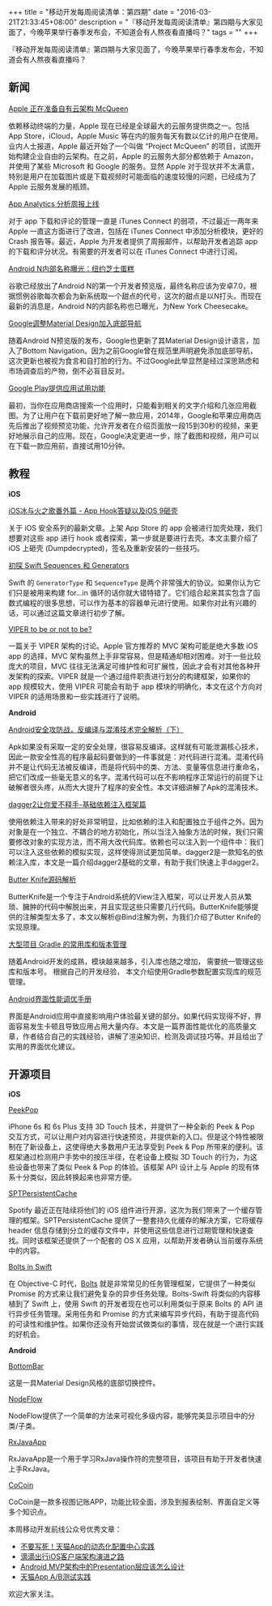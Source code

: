 +++
title = "移动开发每周阅读清单：第四期"
date = "2016-03-21T21:33:45+08:00"
description = "『移动开发每周阅读清单』第四期与大家见面了，今晚苹果举行春季发布会，不知道会有人熬夜看直播吗？"
tags = ""
+++

『移动开发每周阅读清单』第四期与大家见面了，今晚苹果举行春季发布会，不知道会有人熬夜看直播吗？

## 新闻

[Apple 正在准备自有云架构 McQueen](https://developer.apple.com/news/?id=03092016a)

依赖移动终端的力量，Apple 现在已经是全球最大的云服务提供商之一。包括 App Store，iCloud，Apple Music 等在内的服务每天有数以亿计的用户在使用。业内人士报道，Apple 最近开始了一个叫做 “Project McQueen” 的项目，试图开始构建企业自由的云架构。在之前，Apple 的云服务大部分都依赖于 Amazon，并使用了某些 Microsoft 和 Google 的服务。显然 Apple 对于现状并不太满意，特别是用户在加载图片或是下载视频时可能面临的速度较慢的问题，已经成为了 Apple 云服务发展的瓶颈。

[App Analytics 分析周报上线](https://developer.apple.com/news/?id=03092016a)

对于 app 下载和评论的管理一直是 iTunes Connect 的弱项，不过最近一两年来 Apple 一直这方面进行了改进，包括在 iTunes Connect 中添加分析模块，更好的 Crash 报告等。最近，Apple 为开发者提供了周报邮件，以帮助开发者追踪 app 的下载和评分状况。有需要的开发者可以在 iTunes Connect 中进行订阅。

[Android N内部名称曝光：纽约芝士蛋糕](http://digi.tech.qq.com/a/20160318/048847.htm)

谷歌已经放出了Android N的第一个开发者预览版，最终名称应该为安卓7.0，根据惯例谷歌每次都会为新系统取一个甜点的代号，这次的甜点是以N打头。而现在最新的消息是，Android N的内部名称也已曝光，为New York Cheesecake。

[Google调整Material Design加入底部导航](http://www.androidpolice.com/2016/03/14/bottom-bars-officially-become-a-thing-with-latest-material-spec-update/)

随着Android N预览版的发布，Google也更新了其Material Design设计语言，加入了Bottom Navigation。因为之前Google曾在规范里声明避免添加底部导航，这次更新也被视为食言和自打脸的行为。不过Google此举显然是经过深思熟虑和市场调查后的产物，倒不必盲目反对。

[Google Play提供应用试用功能](http://app.myzaker.com/news/article.php?app_id=5&_appid=AndroidPhone&_version=6.43&_bsize720_1280&sharechannel=wx&pk=56e7d33e9490cbc83e000088)

最初，当你在应用商店搜索一个应用时，只能看到相关的文字介绍和几张应用截图。为了让用户在下载前更好地了解一款应用，2014年，Google和苹果应用商店先后推出了视频预览功能，允许开发者在介绍页面放一段15到30秒的视频，来更好地展示自己的应用。现在，Google决定更进一步，除了截图和视频，用户可以在下载一款应用前，直接试用10分钟。


## 教程

**iOS**

[iOS冰与火之歌番外篇 - App Hook答疑以及iOS 9砸壳](http://drops.wooyun.org/papers/13824)

关于 iOS 安全系列的最新文章。上架 App Store 的 app 会被进行加壳处理，我们想要对这些 app 进行 hook 或者探索，第一步就是要进行去壳。本文主要介绍了 iOS 上砸壳 (Dumpdecrypted)，签名及重新安装的一些技巧。

[初探 Swift Sequences 和 Generators](http://swift.gg/2016/03/10/experimenting-with-swift-2-sequencetype-generatortype/)

Swift 的 `GeneratorType` 和 `SequenceType` 是两个非常强大的协议。如果你认为它们只是被用来构建 for...in 循环的话你就大错特错了。它们组合起来其实包含了函数式编程的很多思想，可以作为基本的容器单元进行使用。如果你对此有兴趣的话，可以通过这篇文章进行初步了解。

[VIPER to be or not to be?](https://swifting.io/blog/2016/03/07/8-viper-to-be-or-not-to-be/)

一篇关于 VIPER 架构的讨论。Apple 官方推荐的 MVC 架构可能是绝大多数 iOS app 的选择，MVC 架构虽然上手非常容易，但是精通却相对困难。对于一些比较庞大的项目，MVC 往往无法满足可维护性和可扩展性，因此才会有对其他各种开发架构的探索。VIPER 就是一个通过组件职责进行划分的构建框架，如果你的 app 规模较大，使用 VIPER 可能会有助于 app 模块的明确化，本文在这个方向对 VIPER 的适用场景和一些实践进行了说明。

**Android**

[Android安全攻防战，反编译与混淆技术完全解析（下）](http://blog.csdn.net/guolin_blog/article/details/50451259)

Apk如果没有采取一定的安全处理，很容易反编译。这样就有可能泄漏核心技术，因此一款安全性高的程序最起码要做到的一件事就是：对代码进行混淆。混淆代码并不是让代码无法被反编译，而是将代码中的类、方法、变量等信息进行重命名，把它们改成一些毫无意义的名字。混淆代码可以在不影响程序正常运行的前提下让破解者很头疼，从而大大提升了程序的安全性。本文详细讲解了Apk的混淆技术。

[dagger2让你爱不释手-基础依赖注入框架篇](http://www.jianshu.com/p/cd2c1c9f68d4)

使用依赖注入带来的好处非常明显，比如依赖的注入和配置独立于组件之外。因为对象是在一个独立、不耦合的地方初始化，所以当注入抽象方法的时候，我们只需要修改对象的实现方法，而不用大改代码库。依赖也可以注入到一个组件中：我们可以注入这些依赖的模拟实现，这样使得测试更加简单。dagger2是一款知名的依赖注入库，本文是一篇介绍dagger2基础的文章，有助于我们快速上手dagger2。

[Butter Knife源码解析](https://mp.weixin.qq.com/s?__biz=MzA4MjU5NTY0NA==&mid=404147665&idx=1&sn=a16153b2a658db64ab80926cd3b76447)

ButterKnife是一个专注于Android系统的View注入框架，可以让开发人员从繁琐、臃肿的代码中解脱出来，并且实现这些只需要几行代码。ButterKnife能够提供的注解类型太多了，本文以解析@Bind注解为例，为我们介绍了Butter Knife的实现原理。

[大型项目 Gradle 的常用库和版本管理](http://www.wangchenlong.org/2016/03/15/manage-gradle-lib-version/)

随着Android开发的成熟，模块越来越多，引入库也随之增加， 需要统一管理这些库和版本号。 根据自己的开发经验， 本文介绍使用Gradle参数配置实现库的规范管理。

[Android界面性能调优手册](https://androidtest.org/android-graphics-performance-pattens/)

界面是Android应用中直接影响用户体验最关键的部分。如果代码实现得不好，界面容易发生卡顿且导致应用占用大量内存。本文是一篇界面性能优化的高质量文章，作者结合自己的实践经验，讲解了渲染知识、检测及调试技巧等。并且给出了实用的界面优化建议。

## 开源项目

**iOS**

[PeekPop](https://github.com/marmelroy/peekpop)

iPhone 6s 和 6s Plus 支持 3D Touch 技术，并提供了一种全新的 Peek & Pop 交互方式，可以让用户对内容进行快速预览，并提供新的入口。但是这个特性被限制在了新设备上，这使得绝大多数用户无法享受到 Peek & Pop 所带来的便利。该框架通过检测用户手势中的按压半径，在老设备上模拟 3D Touch 的行为，为这些设备也带来了类似 Peek & Pop 的体验。该框架 API 设计上与 Apple 的现有体系十分类似，因此转换起来也非常方便。

[SPTPersistentCache](https://github.com/spotify/SPTPersistentCache)

Spotify 最近正在陆续将他们的 iOS 组件进行开源，这次为我们带来了一个缓存管理的框架。SPTPersistentCache 提供了一整套持久化缓存的解决方案，它将缓存 header 信息存储到分立的缓存文件中，并使用这些信息进行过期管理和快速查找。同时该框架还提供了一个配套的 OS X 应用，以帮助开发者确认当前缓存系统中的内容。

[Bolts in Swift](https://github.com/BoltsFramework/Bolts-Swift)

在 Objective-C 时代，[Bolts](https://github.com/BoltsFramework/Bolts-ObjC) 就是非常常见的任务管理框架，它提供了一种类似 Promise 的方式来让我们避免复杂的异步任务处理。Bolts-Swift 将类似的内容移植到了 Swift 上，使用 Swift 的开发者现在也可以利用类似于原来 Bolts 的 API 进行异步任务管理。采用任务和 Promise 的方式来编写异步代码，有助于提高代码的可读性和维护性。如果你还没有开始尝试做类似的事情，现在就是一个进行实践的好机会。

**Android**

[BottomBar](https://github.com/roughike/BottomBar)

这是一具Material Design风格的底部切换控件。

[NodeFlow](https://github.com/Telenav/NodeFlow)

NodeFlow提供了一个简单的方法来可视化多级内容，能够完美显示项目中的分类/子类。

[RxJavaApp](https://github.com/jiang111/RxJavaApp)

RxJavaApp是一个用于学习RxJava操作符的完整项目，该项目有助于开发者快速上手RxJava。

[CoCoin](https://github.com/Nightonke/CoCoin/blob/master/README-ZH.md)

CoCoin是一款多视图记账APP，功能比较全面，涉及到报表绘制、界面自定义等多个知识点。

本周移动开发前线公众号优秀文章：

* [不要写死！天猫App的动态化配置中心实践](http://mp.weixin.qq.com/s?__biz=MzA3ODg4MDk0Ng==&mid=402842876&idx=1&sn=e15d596c95bf7d1ed579cfd7e410696a#rd)
* [滴滴出行iOS客户端架构演进之路](http://mp.weixin.qq.com/s?__biz=MzA3ODg4MDk0Ng==&mid=402854111&idx=1&sn=5876e615fabd6d921285d904e16670fb#rd)
* [Android MVP架构中的Presentation层应该怎么设计](http://mp.weixin.qq.com/s?__biz=MzA3ODg4MDk0Ng==&mid=402868193&idx=1&sn=790e12f84dfcea171528e6d3789c69ed#rd)
* [天猫App A/B测试实践](http://mp.weixin.qq.com/s?__biz=MzA3ODg4MDk0Ng==&mid=402918999&idx=1&sn=e1dcacc4dd314013a1153ec90ab4bb82#rd)

欢迎大家关注。
